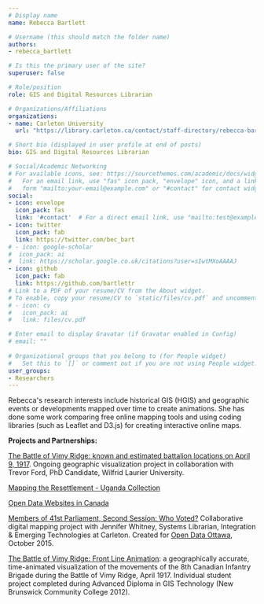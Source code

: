 ```yaml
---
# Display name
name: Rebecca Bartlett

# Username (this should match the folder name)
authors:
- rebecca_bartlett

# Is this the primary user of the site?
superuser: false

# Role/position
role: GIS and Digital Resources Librarian

# Organizations/Affiliations
organizations:
- name: Carleton University
  url: "https://library.carleton.ca/contact/staff-directory/rebecca-bartlett"

# Short bio (displayed in user profile at end of posts)
bio: GIS and Digital Resources Librarian

# Social/Academic Networking
# For available icons, see: https://sourcethemes.com/academic/docs/widgets/#icons
#   For an email link, use "fas" icon pack, "envelope" icon, and a link in the
#   form "mailto:your-email@example.com" or "#contact" for contact widget.
social:
- icon: envelope
  icon_pack: fas
  link: '#contact'  # For a direct email link, use "mailto:test@example.org".
- icon: twitter
  icon_pack: fab
  link: https://twitter.com/bec_bart
# - icon: google-scholar
#  icon_pack: ai
#  link: https://scholar.google.co.uk/citations?user=sIwtMXoAAAAJ
- icon: github
  icon_pack: fab
  link: https://github.com/bartlettr
# Link to a PDF of your resume/CV from the About widget.
# To enable, copy your resume/CV to `static/files/cv.pdf` and uncomment the lines below.  
# - icon: cv
#   icon_pack: ai
#   link: files/cv.pdf

# Enter email to display Gravatar (if Gravatar enabled in Config)
# email: ""
  
# Organizational groups that you belong to (for People widget)
#   Set this to `[]` or comment out if you are not using People widget.  
user_groups:
- Researchers
---
```


Rebecca's research interests include historical GIS (HGIS) and geographic events or developments mapped over time to create animations. She has done some work comparing free online mapping tools and using coding libraries (such as Leaflet and D3.js) for creating interactive online maps.

**Projects and Partnerships:** 

[The Battle of Vimy Ridge: known and estimated battalion locations on April 9, 1917](https://bartlettr.github.io/VimyRidge/). Ongoing geographic visualization project in collaboration with Trevor Ford, PhD Candidate, Wilfrid Laurier University.

[Mapping the Resettlement - Uganda Collection](https://carleton.ca/uganda-collection/mapping-the-resettlement/)

[Open Data Websites in Canada](http://bartlettr.github.io/opendatawebsites/)

[Members of 41st Parliament, Second Session: Who Voted?](http://cu-library.github.io/mp-activity/) Collaborative digital mapping project with Jennifer Whitney, Systems Librarian, Integration & Emerging Technologies at Carleton. Created for [Open Data Ottawa](http://www.meetup.com/Open-Data-Ottawa/), October 2015.

[The Battle of Vimy Ridge: Front Line Animation](https://sites.google.com/site/bartlettrebecca/): a geographically accurate, time-animated visualization of the movements of the 8th Canadian Infantry Brigade during the Battle of Vimy Ridge, April 1917. Individual student project completed during Advanced Diploma in GIS Technology (New Brunswick Community College 2012).
